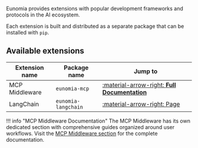 Eunomia provides extensions with popular development frameworks and protocols in the AI ecosystem.

Each extension is built and distributed as a separate package that can be installed with `pip`.

## Available extensions

| Extension name       | Package name        | Jump to                                                                              |
| -------------------- | ------------------- | ------------------------------------------------------------------------------------ |
| MCP Middleware       | `eunomia-mcp`       | [:material-arrow-right: **Full Documentation**](../../mcp_middleware/index.md)     |
| LangChain            | `eunomia-langchain` | [:material-arrow-right: Page](langchain.md)                                         |

!!! info "MCP Middleware Documentation"
    The MCP Middleware has its own dedicated section with comprehensive guides organized around user workflows. Visit the [MCP Middleware section](../../mcp_middleware/index.md) for the complete documentation.
